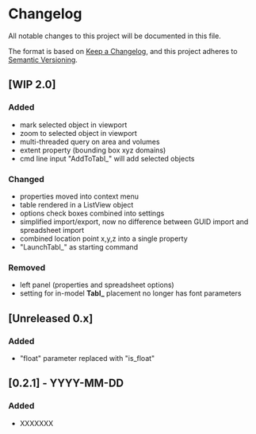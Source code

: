 # Changelog
All notable changes to this project will be documented in this file.

The format is based on [Keep a Changelog](https://keepachangelog.com/en/1.0.0/),
and this project adheres to [Semantic Versioning](https://semver.org/spec/v2.0.0.html).

## [WIP 2.0]
### Added
- mark selected object in viewport
- zoom to selected object in viewport
- multi-threaded query on area and volumes
- extent property (bounding box xyz domains)
- cmd line input "AddToTabl_" will add selected objects
### Changed
- properties moved into context menu
- table rendered in a ListView object
- options check boxes combined into settings
- simplified import/export, now no difference between GUID import and spreadsheet import
- combined location point x,y,z into a single property
- "LaunchTabl_" as starting command
### Removed
- left panel (properties and spreadsheet options)
- setting for in-model **Tabl_** placement no longer has font parameters

## [Unreleased 0.x]
### Added
- "float" parameter replaced with "is_float"

## [0.2.1] - YYYY-MM-DD
### Added
- XXXXXXX
